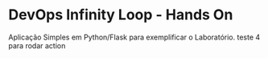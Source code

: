 # DevOps Infinity Loop - Hands On
Aplicação Simples em Python/Flask para exemplificar o Laboratório. teste 4 para rodar action